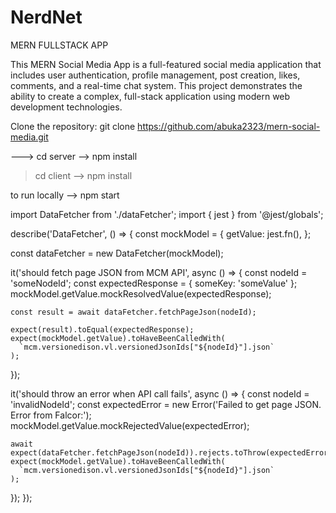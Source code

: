 # NerdNet
MERN FULLSTACK APP


This MERN Social Media App is a full-featured social media application that includes user authentication, profile management, post creation, likes, comments, and a real-time chat system. This project demonstrates the ability to create a complex, full-stack application using modern web development technologies.


Clone the repository: 
git clone https://github.com/abuka2323/mern-social-media.git 


 ---> cd server --> npm install
> cd client --> npm install

 to run locally --> npm start 
 
import DataFetcher from './dataFetcher';
import { jest } from '@jest/globals';

describe('DataFetcher', () => {
  const mockModel = {
    getValue: jest.fn(),
  };

  const dataFetcher = new DataFetcher(mockModel);

  it('should fetch page JSON from MCM API', async () => {
    const nodeId = 'someNodeId';
    const expectedResponse = { someKey: 'someValue' };
    mockModel.getValue.mockResolvedValue(expectedResponse);

    const result = await dataFetcher.fetchPageJson(nodeId);

    expect(result).toEqual(expectedResponse);
    expect(mockModel.getValue).toHaveBeenCalledWith(
      `mcm.versionedison.vl.versionedJsonIds["${nodeId}"].json`
    );
  });

  it('should throw an error when API call fails', async () => {
    const nodeId = 'invalidNodeId';
    const expectedError = new Error('Failed to get page JSON. Error from Falcor:');
    mockModel.getValue.mockRejectedValue(expectedError);

    await expect(dataFetcher.fetchPageJson(nodeId)).rejects.toThrow(expectedError);
    expect(mockModel.getValue).toHaveBeenCalledWith(
      `mcm.versionedison.vl.versionedJsonIds["${nodeId}"].json`
    );
  });
});
